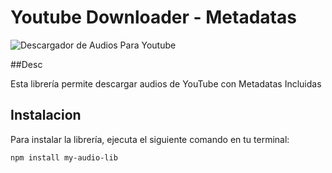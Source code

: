 # Youtube Downloader - Metadatas 

![Descargador de Audios Para Youtube](https://i.postimg.cc/LXWmBnHM/images.png)

##Desc

Esta librería permite descargar audios de YouTube con Metadatas Incluidas

## Instalacion

Para instalar la librería, ejecuta el siguiente comando en tu terminal:

```bash
npm install my-audio-lib
